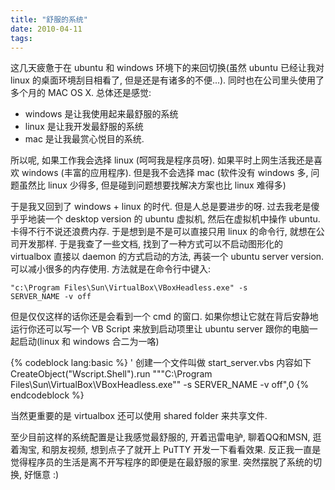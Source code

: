 ```yaml
---
title: "舒服的系统"
date: 2010-04-11
tags:
---
```


这几天疲惫于在 ubuntu 和 windows 环境下的来回切换(虽然 ubuntu 已经让我对 linux 的桌面环境刮目相看了, 但是还是有诸多的不便...). 同时也在公司里头使用了多个月的 MAC OS X. 总体还是感觉:
* windows 是让我使用起来最舒服的系统
* linux 是让我开发最舒服的系统
* mac 是让我最赏心悦目的系统.

所以呢, 如果工作我会选择 linux (呵呵我是程序员呀). 如果平时上网生活我还是喜欢 windows (丰富的应用程序). 但是我不会选择 mac (软件没有 windows 多, 问题虽然比 linux 少得多, 但是碰到问题想要找解决方案也比 linux 难得多)

于是我又回到了 windows + linux 的时代. 但是人总是要进步的呀. 过去我老是傻乎乎地装一个 desktop version 的 ubuntu 虚拟机, 然后在虚拟机中操作 ubuntu. 卡得不行不说还浪费内存. 于是想到是不是可以直接只用 linux 的命令行, 就想在公司开发那样. 于是我查了一些文档, 找到了一种方式可以不启动图形化的 virtualbox 直接以 daemon 的方式启动的方法, 再装一个 ubuntu server version. 可以减小很多的内存使用. 方法就是在命令行中键入:

<code>"c:\Program Files\Sun\VirtualBox\VBoxHeadless.exe" -s SERVER_NAME -v off</code>

但是仅仅这样的话你还是会看到一个 cmd 的窗口. 如果你想让它就在背后安静地运行你还可以写一个 VB Script 来放到启动项里让 ubuntu server 跟你的电脑一起启动(linux 和 windows 合二为一咯)

{% codeblock lang:basic %}
' 创建一个文件叫做 start_server.vbs 内容如下
CreateObject("Wscript.Shell").run """C:\Program Files\Sun\VirtualBox\VBoxHeadless.exe"" -s SERVER_NAME -v off",0
{% endcodeblock %}

当然更重要的是 virtualbox 还可以使用 shared folder 来共享文件.

至少目前这样的系统配置是让我感觉最舒服的, 开着迅雷电驴, 聊着QQ和MSN, 逛着淘宝, 和朋友视频, 想到点子了就开上 PuTTY 开发一下看看效果. 反正我一直是觉得程序员的生活是离不开写程序的即便是在最舒服的家里. 突然摆脱了系统的切换, 好惬意 :)
